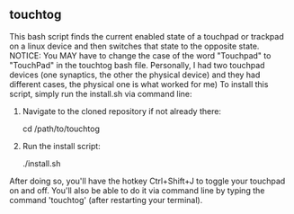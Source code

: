 ## touchtog
This bash script finds the current enabled state of a touchpad or
trackpad on a linux device and then switches that state to the
opposite state. NOTICE: You MAY have to change the case of the word
"Touchpad" to "TouchPad" in the touchtog bash file. Personally, I had
two touchpad devices (one synaptics, the other the physical device)
and they had different cases, the physical one is what worked for me)
To install this script, simply run the install.sh via command line:

1. Navigate to the cloned repository if not already there:

    cd /path/to/touchtog

1. Run the install script:

    ./install.sh

After doing so, you'll have the hotkey Ctrl+Shift+J to toggle your
touchpad on and off. You'll also be able to do it via command line
by typing the command 'touchtog' (after restarting your terminal).
